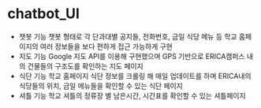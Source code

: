 # chatbot_UI
- 챗봇 기능
챗봇 형태로 각 단과대별 공지들, 전화번호, 금일 식당 메뉴 등 학교 홈페이지의 여러 정보들을 보다 편하게 접근 가능하게 구현
- 지도 기능
Google 지도 API를 이용해 구현했으며 GPS 기반으로 ERICA캠퍼스 내의 건물들의 구조도를 확인하는 지도 페이지
- 식단 기능
학교 홈페이지 식단 정보를 크롤링 해 매일 업데이트를 하며 ERICA내의 식당들의 위치, 금일 메뉴들을 확인할 수 있는 식단 페이지
- 셔틀 기능
학교 셔틀의 정류장 별 남은시간, 시간표를 확인할 수 있는 셔틀페이지
